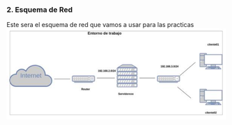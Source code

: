 ### 2. Esquema de Red
Este sera el esquema de red que vamos a usar para las practicas  
![imagen](imagenes/esquema.jpg)
